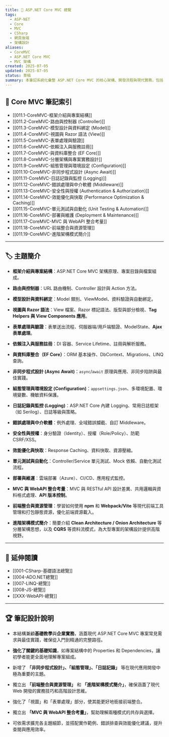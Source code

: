 ```yaml
---
title: 🧩 ASP.NET Core MVC 總覽
tags:
  - ASP-NET
  - Core
  - MVC
  - CSharp
  - 網頁後端
  - 架構設計
aliases:
  - CoreMVC
  - ASP.NET Core MVC
  - MVC 架構
created: 2025-07-05
updated: 2025-07-05
status: 草稿
summary: 本筆記系統化彙整 ASP.NET Core MVC 的核心架構、開發流程與現代實務，包括 Controller、View、Model、Routing、驗證、Razor、依賴注入、資料庫、分層設計、安全性、效能、測試與部署，並新增非同步、組態管理、日誌記錄與Web API整合等重要主題，適合作為後端開發快速查閱與整合參考。
---
```


## 📘 Core MVC 筆記索引

- [[011.1-CoreMVC-框架介紹與專案結構]]
- [[011.2-CoreMVC-路由與控制器 (Controller)]]
- [[011.3-CoreMVC-模型設計與資料綁定 (Model)]]
- [[011.4-CoreMVC-視圖與 Razor 語法 (View)]]
- [[011.5-CoreMVC-表單處理與驗證]]
- [[011.6-CoreMVC-依賴注入與服務註冊]]
- [[011.7-CoreMVC-與資料庫整合 (EF Core)]]
- [[011.8-CoreMVC-分層架構與專案實務設計]]
- [[011.9-CoreMVC-組態管理與環境設定 (Configuration)]]
- [[011.10-CoreMVC-非同步程式設計 (Async Await)]]
- [[011.11-CoreMVC-日誌記錄與監控 (Logging)]]
- [[011.12-CoreMVC-錯誤處理與中介軟體 (Middleware)]]
- [[011.13-CoreMVC-安全性與授權 (Authentication & Authorization)]]
- [[011.14-CoreMVC-效能優化與快取 (Performance Optimization & Caching)]]
- [[011.15-CoreMVC-單元測試與自動化 (Unit Testing & Automation)]]
- [[011.16-CoreMVC-部署與維護 (Deployment & Maintenance)]]
- [[011.17-CoreMVC-MVC 與 WebAPI 整合考量]]
- [[011.18-CoreMVC-前端整合與資源管理]]
- [[011.19-CoreMVC-進階架構模式簡介]]

---

## 🏷️ 主題簡介

- **框架介紹與專案結構**：ASP.NET Core MVC 架構原理、專案目錄與檔案組成。

- **路由與控制器**：URL 路由機制、Controller 設計與 Action 方法。

- **模型設計與資料綁定**：Model 類別、ViewModel、資料驗證與自動綁定。

- **視圖與 Razor 語法**：View 檔案、Razor 標記語法、版型與部分檢視、**Tag Helpers 與 View Components 應用**。

- **表單處理與驗證**：表單送出流程、伺服器端/用戶端驗證、ModelState、**Ajax 表單處理**。

- **依賴注入與服務註冊**：DI 容器、Service Lifetime、註冊與解析服務。

- **與資料庫整合（EF Core）**：ORM 基本操作、DbContext、Migrations、LINQ 查詢。

- **非同步程式設計 (Async Await)**：`async`/`await` 原理與應用、非同步陷阱與最佳實踐。

- **組態管理與環境設定 (Configuration)**：`appsettings.json`、多環境配置、環境變數、機敏資料保護。

- **日誌記錄與監控 (Logging)**：ASP.NET Core 內建 Logging、常用日誌框架（如 Serilog）、日誌等級與策略。

- **錯誤處理與中介軟體**：例外處理、全域錯誤攔截、自訂 Middleware。

- **安全性與授權**：身分驗證（Identity）、授權（Role/Policy）、防範 CSRF/XSS。

- **效能優化與快取**：Response Caching、資料快取、資源壓縮。

- **單元測試與自動化**：Controller/Service 單元測試、Mock 依賴、自動化測試流程。

- **部署與維運**：雲端部署（Azure）、CI/CD、應用程式監控。

- **MVC 與 WebAPI 整合考量**：MVC 與 RESTful API 設計差異、共用邏輯與資料格式處理、**API 版本控制**。

- **前端整合與資源管理**：學習如何使用 **npm** 和 **Webpack/Vite** 等現代前端工具管理和打包靜態資源，優化前端資源載入。

- **進階架構模式簡介**：簡要介紹 **Clean Architecture / Onion Architecture** 等分層架構思想，以及 **CQRS** 等資料流模式，為大型專案的架構設計提供高階視野。

---

## 🔁 延伸閱讀

- [[001-CSharp-基礎語法總覽]]
- [[004-ADO.NET總覽]]
- [[007-LINQ-總覽]]
- [[008-JS-總覽]]
- [[XXX-WebAPI-總覽]]

---

## 🏆 筆記設計說明

- 本結構兼顧**基礎教學**與**企業實務**，涵蓋現代 ASP.NET Core MVC 專案常見需求與最佳實踐，確保從入門到精通的完整路徑。

- **強化了關鍵的基礎知識**，如專案結構中的 Properties 和 Dependencies，讓初學者能更全面地理解專案組成。

- 新增了 **「非同步程式設計」、「組態管理」、「日誌記錄」** 等在現代應用開發中極為重要的主題。

- 獨立出 **「前端整合與資源管理」** 和 **「進階架構模式簡介」**，確保涵蓋了現代 Web 開發的實務技巧和高階設計思維。

- 強化了「視圖」和「表單處理」部分，使其能更好地銜接前端整合。

- 獨立出 **「MVC 與 WebAPI 整合考量」**，幫助理解兩種模式的共存與選擇。

- 可依需求擴充各主題細節，並搭配實作範例、錯誤排查與效能優化建議，提升查閱與應用效率。